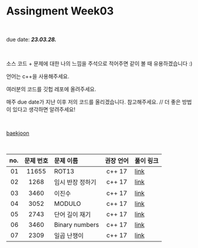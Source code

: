 # Assingment Week03
<br>

due date: ***23.03.28.***


<br>

소스 코드 + 문제에 대한 나의 느낌을 주석으로 적어주면 같이 볼 때 유용하겠습니다 :)

언어는 c++을 사용해주세요.

여러분의 코드를 깃헙 레포에 올려주세요.

매주 due date가 지난 이후 저의 코드를 올리겠습니다. 참고해주세요.   // 더 좋은 방법이 있다고 생각하면 알려주세요!

<br>


[baekjoon](https://www.acmicpc.net/)

<br>








| no. | 문제 번호 | 문제 이름 | 권장 언어 |  풀이 링크 |
| ---: | :---: | :--- | :---: | :--- |
| 01 | 11655 | ROT13 | c++ 17 | [link](https://www.acmicpc.net/problem/11655) |
| 02 | 1268 | 임시 반장 정하기 | c++ 17 | [link](https://www.acmicpc.net/problem/1268) |
| 03 | 3460 | 이진수 | c++ 17 | [link](https://www.acmicpc.net/problem/3460) |
| 04 | 3052 | MODULO | c++ 17 | [link](https://www.acmicpc.net/problem/3052) |
| 05 | 2743 | 단어 길이 재기 | c++ 17 | [link](https://www.acmicpc.net/problem/2743) |
| 06 | 3460 | Binary numbers | c++ 17 | [link](https://www.acmicpc.net/problem/3460) |
| 07 | 2309 | 일곱 난쟁이 | c++ 17 | [link](https://www.acmicpc.net/problem/2309) |
